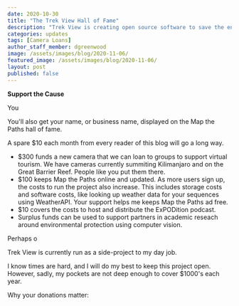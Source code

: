 ```yaml
---
date: 2020-10-30
title: "The Trek View Hall of Fame"
description: "Trek View is creating open source software to save the environment. The Hall of Fame highlights people helping us to achieve our ambitious goal."
categories: updates
tags: [Camera Loans]
author_staff_member: dgreenwood
image: /assets/images/blog/2020-11-06/
featured_image: /assets/images/blog/2020-11-06/
layout: post
published: false
---
```


**Support the Cause**

You

You'll also get your name, or business name, displayed on the Map the Paths hall of fame.

A spare $10 each month from every reader of this blog will go a long way.

* $300 funds a new camera that we can loan to groups to support virtual tourism. We have cameras currently summiting Kilimanjaro and on the Great Barrier Reef. People like you put them there.
* $100 keeps Map the Paths online and updated. As more users sign up, the costs to run the project also increase. This includes storage costs and software costs, like looking up weather data for your sequences using WeatherAPI. Your support helps me keeps Map the Paths ad free.
* $10 covers the costs to host and distribute the ExPODition podcast.
* Surplus funds can be used to support partners in academic reseach around environmental protection using computer vision.

Perhaps o

Trek View is currently run as a side-project to my day job. 



I know times are hard, and I will do my best to keep this project open. However, sadly, my pockets are not deep enough to cover $1000's each year.


Why your donations matter: